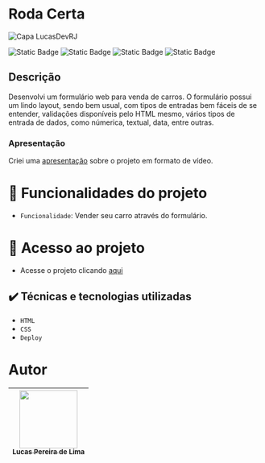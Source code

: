 # Roda Certa
![Capa LucasDevRJ](https://github.com/user-attachments/assets/b018c4ad-df19-400b-b16a-c88e23059dea)

![Static Badge](https://img.shields.io/badge/LucasDevRJ%20-%20Desenvolvedor?style=for-the-badge&label=Desenvolvedor)
![Static Badge](https://img.shields.io/badge/Sim%20-%20Autoral?style=for-the-badge&label=Autoral)
![Static Badge](https://img.shields.io/badge/Finalizado%20-%20Autoral?style=for-the-badge&label=Status)
![Static Badge](https://img.shields.io/badge/08/2025%20-%2011/2024?style=for-the-badge&label=Data)

## Descrição
Desenvolvi um formulário web para venda de carros. O formulário possui um lindo layout, sendo bem usual, com tipos de entradas bem fáceis de se entender, validações disponíveis pelo HTML mesmo, vários tipos de entrada de dados, como númerica, textual, data, entre outras. 

### Apresentação

Criei uma [apresentação](https://www.linkedin.com/posts/lucas-pereira-de-lima-programador_desenvolvimento-html-css-activity-7370438445669793792-Z1xi?utm_source=share&utm_medium=member_desktop&rcm=ACoAADjMmpUB-y8JfOCMAryu6CQAVCn5DDjE31Y) sobre o projeto em formato de vídeo.

# :hammer: Funcionalidades do projeto

- `Funcionalidade`: Vender seu carro através do formulário.

# 📁 Acesso ao projeto

* Acesse o projeto clicando <a href="https://lucasdevrj.github.io/roda_certa/">aqui</a>

## ✔️ Técnicas e tecnologias utilizadas

- ``HTML``
- ``CSS``
- ``Deploy``

# Autor

| [<img loading="lazy" src="https://avatars.githubusercontent.com/u/95040236?v=4" width=115><br><sub>Lucas Pereira de Lima</sub>](https://github.com/LucasDevRJ) |
| :---: |
